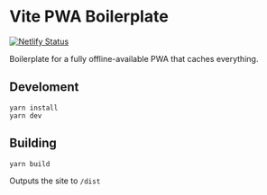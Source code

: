 # Vite PWA Boilerplate

[![Netlify Status](https://api.netlify.com/api/v1/badges/c01eaf1e-2dd9-4cf5-aa66-e131f0eeffed/deploy-status)](https://app.netlify.com/sites/vite-offline-pwa/deploys)

Boilerplate for a fully offline-available PWA that caches everything.

## Develoment

```
yarn install
yarn dev
```

## Building

```
yarn build
```

Outputs the site to `/dist`

